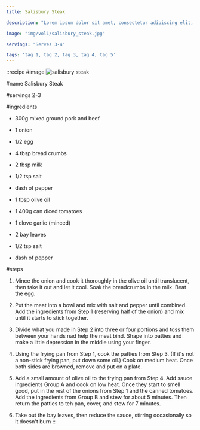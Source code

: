 ```yaml
---
title: Salisbury Steak

description: "Lorem ipsum dolor sit amet, consectetur adipiscing elit, sed do eiusmod tempor incididunt ut labore et dolore magna aliqua. Tincidunt eget nullam non nisi est sit amet facilisis."

image: "img/vol1/salisbury_steak.jpg"

servings: "Serves 3-4"

tags: 'tag 1, tag 2, tag 3, tag 4, tag 5'
---
```


::recipe
#image
![salisbury steak](/img/vol1/salisbury_steak.jpg)

#name
Salisbury Steak

#servings
2-3

#ingredients
- 300g mixed ground pork and beef
- 1 onion
- 1/2 egg
- 4 tbsp bread crumbs
- 2 tbsp milk
- 1/2 tsp salt
- dash of pepper
- 1 tbsp olive oil

- 1 400g can diced tomatoes
- 1 clove garlic (minced)
- 2 bay leaves
- 1/2 tsp salt
- dash of pepper

#steps
1. Mince the onion and cook it thoroughly in the olive oil until translucent, then take it out and let it cool. Soak the breadcrumbs in the milk. Beat the egg.

2. Put the meat into a bowl and mix with salt and pepper until combined. Add the ingredients from Step 1 (reserving half of the onion) and mix until it starts to stick together.

3. Divide what you made in Step 2 into three or four portions and toss them between your hands nad help the meat bind. Shape into patties and make a little depression in the middle using your finger.

4. Using the frying pan from Step 1, cook the patties from Step 3. (If it's not a non-stick frying pan, put down some oil.) Cook on medium heat. Once both sides are browned, remove and put on a plate.

5. Add a small amount of olive oil to the frying pan from Step 4. Add sauce ingredients Group A and cook on low heat. Once they start to smell good, put in the rest of the onions from Step 1 and the canned tomatoes. Add the ingredients from Group B and stew for about 5 minutes. Then return the patties to teh pan, cover, and stew for 7 minutes.

6. Take out the bay leaves, then reduce the sauce, stirring occasionally so it doesn't burn
::